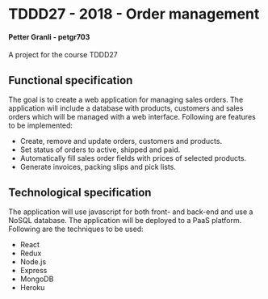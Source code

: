 # TDDD27 - 2018 - Order management

#### Petter Granli - petgr703

A project for the course TDDD27

## Functional specification

The goal is to create a web application for managing sales orders. The application will include a database with products, customers and sales orders which will be managed with a web interface. Following are features to be implemented:

- Create, remove and update orders, customers and products.
- Set status of orders to active, shipped and paid.
- Automatically fill sales order fields with prices of selected products.
- Generate invoices, packing slips and pick lists.

## Technological specification

The application will use javascript for both front- and back-end and use a NoSQL database. The application will be deployed to a PaaS platform. Following are the techniques to be used:

- React
- Redux
- Node.js
- Express
- MongoDB
- Heroku